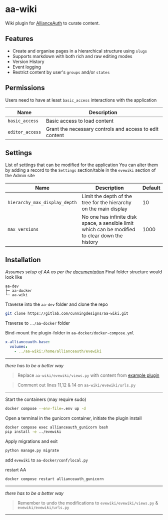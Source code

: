 # aa-wiki

Wiki plugin for [AllianceAuth](https://gitlab.com/allianceauth/allianceauth) to curate content.

## Features

- Create and organise pages in a hierarchical structure using `slugs`
- Supports markdown with both rich and raw editing modes
- Version History
- Event logging
- Restrict content by user's `groups` and/or `states`

## Permissions

Users need to have at least `basic_access` interactions with the application

| Name                  | Description                                              |
|-----------------------|----------------------------------------------------------|
| `basic_access`        | Basic access to load content                             |
| `editor_access`       | Grant the necessary controls and access to edit content  |


## Settings

List of settings that can be modified for the application
You can alter them by adding a record to the `Settings` section/table in the `evewiki` section of the Admin site

| Name                          | Description                                                                                      | Default |
|-------------------------------|--------------------------------------------------------------------------------------------------|---------|
| `hierarchy_max_display_depth` | Limit the depth of the tree for the hierarchy on the main display                                | 10      |
| `max_versions`                | No one has infinite disk space, a sensible limit which can be modified to clear down the history | 1000    |

## Installation

*Assumes setup of AA as per the [documentation](https://allianceauth.readthedocs.io/en/latest/installation-containerized/docker.html)*
Final folder structure would look like
```plaintext
aa-dev
├─ aa-docker
└─ aa-wiki

```

Traverse into the `aa-dev` folder and clone the repo
```bash
git clone https://gitlab.com/cunningdesigns/aa-wiki.git
```

Traverse to `../aa-docker` folder

Bind-mount the plugin-folder in `aa-docker/docker-compose.yml`
```yaml
x-allianceauth-base:
  volumes:
    - ../aa-wiki:/home/allianceauth/evewiki
```

___
*there has to be a better way*
> Replace `aa-wiki/evewiki/views.py` with content from [example plugin](https://gitlab.com/ErikKalkoken/allianceauth-example-plugin/-/blob/master/example/views.py?ref_type=heads)

> Comment out lines 11,12 & 14 on `aa-wiki/evewiki/urls.py`
___

Start the containers (may require sudo)
```bash
docker compose --env-file=.env up -d
```

Open a terminal in the gunicorn container, initiate the plugin install
```bash
docker compose exec allianceauth_gunicorn bash
pip install -e ../evewiki
```

Apply migrations and exit
```bash
python manage.py migrate
```

add `evewiki` to `aa-docker/conf/local.py`

restart AA
```bash
docker compose restart allianceauth_gunicorn
```

___
*there has to be a better way*
> Remember to undo the modifications to `evewiki/evewiki/views.py` & `evewiki/evewiki/urls.py`
___
